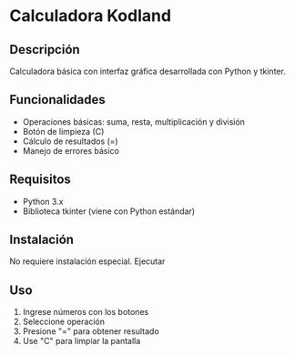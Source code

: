 # Calculadora Kodland

## Descripción
Calculadora básica con interfaz gráfica desarrollada con Python y tkinter.

## Funcionalidades
- Operaciones básicas: suma, resta, multiplicación y división
- Botón de limpieza (C)
- Cálculo de resultados (=)
- Manejo de errores básico

## Requisitos
- Python 3.x
- Biblioteca tkinter (viene con Python estándar)

## Instalación
No requiere instalación especial. Ejecutar

## Uso
1. Ingrese números con los botones
2. Seleccione operación
3. Presione "=" para obtener resultado
4. Use "C" para limpiar la pantalla